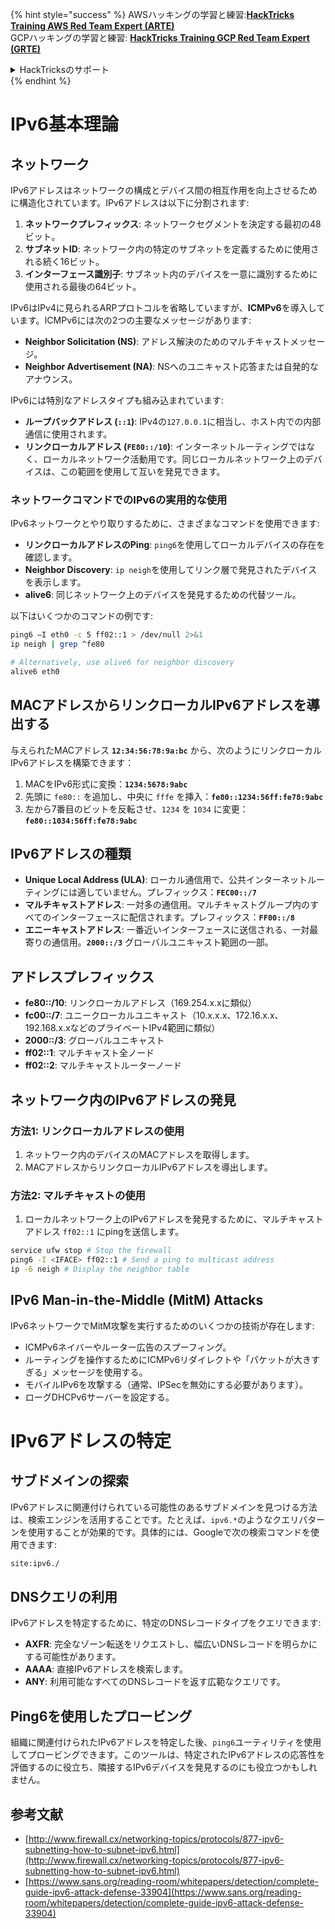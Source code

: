 {% hint style="success" %}
AWSハッキングの学習と練習:<img src="/.gitbook/assets/arte.png" alt="" data-size="line">[**HackTricks Training AWS Red Team Expert (ARTE)**](https://training.hacktricks.xyz/courses/arte)<img src="/.gitbook/assets/arte.png" alt="" data-size="line">\
GCPハッキングの学習と練習: <img src="/.gitbook/assets/grte.png" alt="" data-size="line">[**HackTricks Training GCP Red Team Expert (GRTE)**<img src="/.gitbook/assets/grte.png" alt="" data-size="line">](https://training.hacktricks.xyz/courses/grte)

<details>

<summary>HackTricksのサポート</summary>

* [**サブスクリプションプラン**](https://github.com/sponsors/carlospolop)をチェックしてください！
* 💬 [**Discordグループ**](https://discord.gg/hRep4RUj7f)に参加するか、[**telegramグループ**](https://t.me/peass)に参加するか、**Twitter** 🐦 [**@hacktricks\_live**](https://twitter.com/hacktricks\_live)**をフォローしてください。**
* **HackTricks**と**HackTricks Cloud**のgithubリポジトリにPRを提出することで、ハッキングトリックを共有してください。

</details>
{% endhint %}


# IPv6基本理論

## ネットワーク

IPv6アドレスはネットワークの構成とデバイス間の相互作用を向上させるために構造化されています。IPv6アドレスは以下に分割されます:

1. **ネットワークプレフィックス**: ネットワークセグメントを決定する最初の48ビット。
2. **サブネットID**: ネットワーク内の特定のサブネットを定義するために使用される続く16ビット。
3. **インターフェース識別子**: サブネット内のデバイスを一意に識別するために使用される最後の64ビット。

IPv6はIPv4に見られるARPプロトコルを省略していますが、**ICMPv6**を導入しています。ICMPv6には次の2つの主要なメッセージがあります:
- **Neighbor Solicitation (NS)**: アドレス解決のためのマルチキャストメッセージ。
- **Neighbor Advertisement (NA)**: NSへのユニキャスト応答または自発的なアナウンス。

IPv6には特別なアドレスタイプも組み込まれています:
- **ループバックアドレス (`::1`)**: IPv4の`127.0.0.1`に相当し、ホスト内での内部通信に使用されます。
- **リンクローカルアドレス (`FE80::/10`)**: インターネットルーティングではなく、ローカルネットワーク活動用です。同じローカルネットワーク上のデバイスは、この範囲を使用して互いを発見できます。

### ネットワークコマンドでのIPv6の実用的な使用

IPv6ネットワークとやり取りするために、さまざまなコマンドを使用できます:
- **リンクローカルアドレスのPing**: `ping6`を使用してローカルデバイスの存在を確認します。
- **Neighbor Discovery**: `ip neigh`を使用してリンク層で発見されたデバイスを表示します。
- **alive6**: 同じネットワーク上のデバイスを発見するための代替ツール。

以下はいくつかのコマンドの例です:
```bash
ping6 –I eth0 -c 5 ff02::1 > /dev/null 2>&1
ip neigh | grep ^fe80

# Alternatively, use alive6 for neighbor discovery
alive6 eth0
```
## **MACアドレスからリンクローカルIPv6アドレスを導出する**

与えられたMACアドレス **`12:34:56:78:9a:bc`** から、次のようにリンクローカルIPv6アドレスを構築できます：

1. MACをIPv6形式に変換：**`1234:5678:9abc`**
2. 先頭に `fe80::` を追加し、中央に `fffe` を挿入：**`fe80::1234:56ff:fe78:9abc`**
3. 左から7番目のビットを反転させ、`1234` を `1034` に変更：**`fe80::1034:56ff:fe78:9abc`**

## **IPv6アドレスの種類**

- **Unique Local Address (ULA)**: ローカル通信用で、公共インターネットルーティングには適していません。プレフィックス：**`FEC00::/7`**
- **マルチキャストアドレス**: 一対多の通信用。マルチキャストグループ内のすべてのインターフェースに配信されます。プレフィックス：**`FF00::/8`**
- **エニーキャストアドレス**: 一番近いインターフェースに送信される、一対最寄りの通信用。**`2000::/3`** グローバルユニキャスト範囲の一部。

## **アドレスプレフィックス**
- **fe80::/10**: リンクローカルアドレス（169.254.x.xに類似）
- **fc00::/7**: ユニークローカルユニキャスト（10.x.x.x、172.16.x.x、192.168.x.xなどのプライベートIPv4範囲に類似）
- **2000::/3**: グローバルユニキャスト
- **ff02::1**: マルチキャスト全ノード
- **ff02::2**: マルチキャストルーターノード

## **ネットワーク内のIPv6アドレスの発見**

### 方法1: リンクローカルアドレスの使用
1. ネットワーク内のデバイスのMACアドレスを取得します。
2. MACアドレスからリンクローカルIPv6アドレスを導出します。

### 方法2: マルチキャストの使用
1. ローカルネットワーク上のIPv6アドレスを発見するために、マルチキャストアドレス `ff02::1` にpingを送信します。
```bash
service ufw stop # Stop the firewall
ping6 -I <IFACE> ff02::1 # Send a ping to multicast address
ip -6 neigh # Display the neighbor table
```
## IPv6 Man-in-the-Middle (MitM) Attacks
IPv6ネットワークでMitM攻撃を実行するためのいくつかの技術が存在します:

- ICMPv6ネイバーやルーター広告のスプーフィング。
- ルーティングを操作するためにICMPv6リダイレクトや「パケットが大きすぎる」メッセージを使用する。
- モバイルIPv6を攻撃する（通常、IPSecを無効にする必要があります）。
- ローグDHCPv6サーバーを設定する。


# IPv6アドレスの特定

## サブドメインの探索
IPv6アドレスに関連付けられている可能性のあるサブドメインを見つける方法は、検索エンジンを活用することです。たとえば、`ipv6.*`のようなクエリパターンを使用することが効果的です。具体的には、Googleで次の検索コマンドを使用できます:
```bash
site:ipv6./
```
## DNSクエリの利用
IPv6アドレスを特定するために、特定のDNSレコードタイプをクエリできます:
- **AXFR**: 完全なゾーン転送をリクエストし、幅広いDNSレコードを明らかにする可能性があります。
- **AAAA**: 直接IPv6アドレスを検索します。
- **ANY**: 利用可能なすべてのDNSレコードを返す広範なクエリです。

## Ping6を使用したプロービング
組織に関連付けられたIPv6アドレスを特定した後、`ping6`ユーティリティを使用してプロービングできます。このツールは、特定されたIPv6アドレスの応答性を評価するのに役立ち、隣接するIPv6デバイスを発見するのにも役立つかもしれません。

## 参考文献

* [http://www.firewall.cx/networking-topics/protocols/877-ipv6-subnetting-how-to-subnet-ipv6.html](http://www.firewall.cx/networking-topics/protocols/877-ipv6-subnetting-how-to-subnet-ipv6.html)
* [https://www.sans.org/reading-room/whitepapers/detection/complete-guide-ipv6-attack-defense-33904](https://www.sans.org/reading-room/whitepapers/detection/complete-guide-ipv6-attack-defense-33904)
